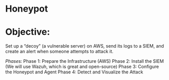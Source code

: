 # Honeypot

# Objective: 
Set up a “decoy” (a vulnerable server) on AWS, send its logs to a SIEM, and create an alert when someone attempts to attack it.

*Phases:*
Phase 1: Prepare the Infrastructure (AWS)
Phase 2: Install the SIEM (We will use Wazuh, which is great and open-source)
Phase 3: Configure the Honeypot and Agent
Phase 4: Detect and Visualize the Attack
